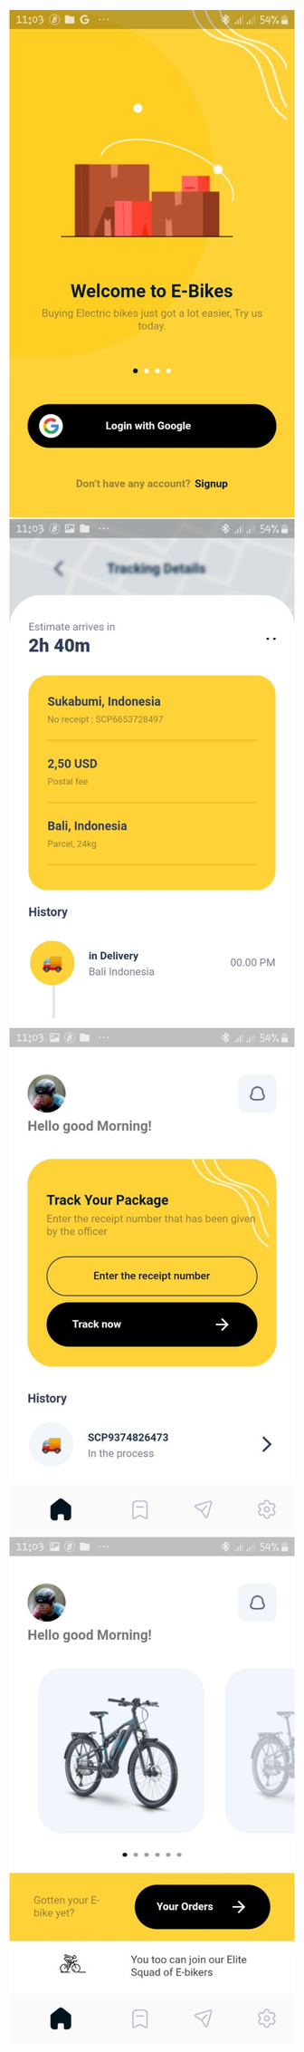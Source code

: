 ![Alt text](assets/screenshots/ui1.JPG?raw=true )
![Alt text](assets/screenshots/ui2.JPG?raw=true )
![Alt text](assets/screenshots/ui3.JPG?raw=true )
![Alt text](assets/screenshots/ui4.JPG?raw=true )
